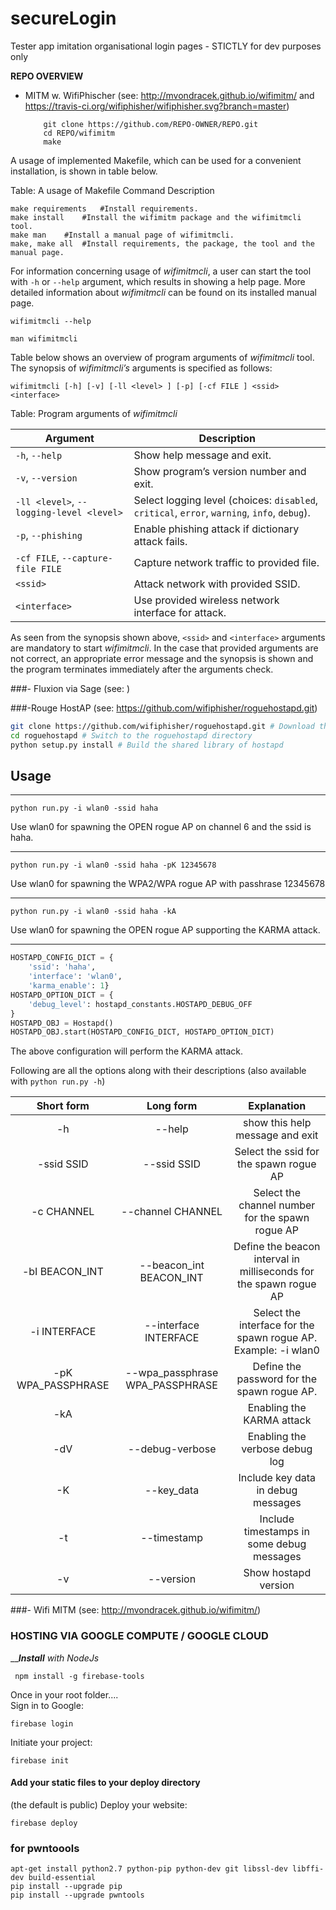 # secureLogin

Tester app imitation organisational login pages - STICTLY for dev purposes only

**REPO OVERVIEW**

- MITM w. WifiPhischer (see: http://mvondracek.github.io/wifimitm/ and https://travis-ci.org/wifiphisher/wifiphisher.svg?branch=master)
    ````
        git clone https://github.com/REPO-OWNER/REPO.git
        cd REPO/wifimitm
        make

A usage of implemented Makefile, which can be used for a convenient installation, is shown in table below.

Table: A usage of Makefile
Command 	Description
````
make requirements 	#Install requirements.
make install 	#Install the wifimitm package and the wifimitmcli tool.
make man 	#Install a manual page of wifimitmcli.
make, make all 	#Install requirements, the package, the tool and the manual page.
````

For information concerning usage of <em>wifimitmcli</em>, a&nbsp;user can start the tool
with <code class="highlighter-rouge">-h</code> or <code class="highlighter-rouge">--help</code> argument, which results in showing a help page.
More detailed information about <em>wifimitmcli</em> can be found on its installed manual page.</p>

<div class="language-sh highlighter-rouge"><pre class="highlight"><code>wifimitmcli --help
</code></pre>
</div>

<div class="language-sh highlighter-rouge"><pre class="highlight"><code>man wifimitmcli
</code></pre>
</div>

<p>Table below shows an overview of&nbsp;program arguments of&nbsp;<em>wifimitmcli</em>
tool. The&nbsp;synopsis of <em>wifimitmcli’s</em> arguments is specified as follows:</p>

<div class="highlighter-rouge"><pre class="highlight"><code>wifimitmcli [-h] [-v] [-ll &lt;level&gt; ] [-p] [-cf FILE ] &lt;ssid&gt; &lt;interface&gt;
</code></pre>
</div>

<p>Table: Program arguments of <em>wifimitmcli</em></p>

<table>
  <thead>
    <tr>
      <th>Argument</th>
      <th>Description</th>
    </tr>
  </thead>
  <tbody>
    <tr>
      <td><code class="highlighter-rouge">-h</code>, <code class="highlighter-rouge">--help</code></td>
      <td>Show help message and exit.</td>
    </tr>
    <tr>
      <td><code class="highlighter-rouge">-v</code>, <code class="highlighter-rouge">--version</code></td>
      <td>Show program’s version number and exit.</td>
    </tr>
    <tr>
      <td><code class="highlighter-rouge">-ll &lt;level&gt;</code>, <code class="highlighter-rouge">--logging-level &lt;level&gt;</code></td>
      <td>Select logging level (choices: <code class="highlighter-rouge">disabled</code>, <code class="highlighter-rouge">critical</code>, <code class="highlighter-rouge">error</code>, <code class="highlighter-rouge">warning</code>, <code class="highlighter-rouge">info</code>, <code class="highlighter-rouge">debug</code>).</td>
    </tr>
    <tr>
      <td><code class="highlighter-rouge">-p</code>, <code class="highlighter-rouge">--phishing</code></td>
      <td>Enable phishing attack if dictionary attack fails.</td>
    </tr>
    <tr>
      <td><code class="highlighter-rouge">-cf FILE</code>, <code class="highlighter-rouge">--capture-file FILE</code></td>
      <td>Capture network traffic to provided file.</td>
    </tr>
    <tr>
      <td><code class="highlighter-rouge">&lt;ssid&gt;</code></td>
      <td>Attack network with provided SSID.</td>
    </tr>
    <tr>
      <td><code class="highlighter-rouge">&lt;interface&gt;</code></td>
      <td>Use provided wireless network interface for attack.</td>
    </tr>
  </tbody>
</table>

<p>As seen from the synopsis shown above, <code class="highlighter-rouge">&lt;ssid&gt;</code> and <code class="highlighter-rouge">&lt;interface&gt;</code> arguments are
mandatory to start <em>wifimitmcli</em>. In the case that provided arguments are not correct,
an appropriate error message and the synopsis is shown and the program terminates immediately
after the arguments check.</p>




###- Fluxion via Sage (see: )





###-Rouge HostAP (see: https://github.com/wifiphisher/roguehostapd.git)

```bash
git clone https://github.com/wifiphisher/roguehostapd.git # Download the latest version
cd roguehostapd # Switch to the roguehostapd directory
python setup.py install # Build the shared library of hostapd
```

## Usage

***

```shell
python run.py -i wlan0 -ssid haha
```

Use wlan0 for spawning the OPEN rogue AP on channel 6 and the ssid is haha.

***

```shell
python run.py -i wlan0 -ssid haha -pK 12345678
```

Use wlan0 for spawning the WPA2/WPA rogue AP with passhrase 12345678

***

```shell
python run.py -i wlan0 -ssid haha -kA
```

Use wlan0 for spawning the OPEN rogue AP supporting the KARMA attack.

***

```python
HOSTAPD_CONFIG_DICT = {
    'ssid': 'haha',
    'interface': 'wlan0',
    'karma_enable': 1}
HOSTAPD_OPTION_DICT = {
    'debug_level': hostapd_constants.HOSTAPD_DEBUG_OFF
}
HOSTAPD_OBJ = Hostapd()
HOSTAPD_OBJ.start(HOSTAPD_CONFIG_DICT, HOSTAPD_OPTION_DICT)
```

The above configuration will perform the KARMA attack.

Following are all the options along with their descriptions (also available with `python run.py -h`)


| Short form | Long form | Explanation |
| :----------: | :---------: | :-----------: |
|-h | --help| show this help message and exit |
|-ssid SSID| --ssid SSID| Select the ssid for the spawn rogue AP|
|-c CHANNEL| --channel CHANNEL| Select the channel number for the spawn rogue AP|
|-bI BEACON_INT| --beacon_int BEACON_INT| Define the beacon interval in milliseconds for the spawn rogue AP|
|-i INTERFACE| --interface INTERFACE| Select the interface for the spawn rogue AP. Example: -i wlan0|
|-pK WPA_PASSPHRASE| --wpa_passphrase WPA_PASSPHRASE| Define the password for the spawn rogue AP.|
|-kA|| Enabling the KARMA attack|
|-dV|--debug-verbose| Enabling the verbose debug log|
|-K|--key_data|Include key data in debug messages|
|-t|--timestamp|Include timestamps in some debug messages|
|-v|--version|Show hostapd version|




###- Wifi MITM (see: http://mvondracek.github.io/wifimitm/)



### HOSTING VIA GOOGLE COMPUTE / GOOGLE CLOUD
___**Install** with NodeJs_
```nodejs
 npm install -g firebase-tools
 ```

Once in your root folder.... <br>
Sign in to Google:
```
firebase login
````

Initiate your project:
```
firebase init
````
#### Add your static files to your deploy directory 
(the default is public)
Deploy your website:
````
firebase deploy

````




### for pwntoools
````apt-get update
apt-get install python2.7 python-pip python-dev git libssl-dev libffi-dev build-essential
pip install --upgrade pip
pip install --upgrade pwntools
